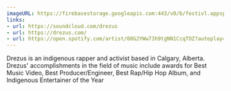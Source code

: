 ```yaml
---
imageURL: https://firebasestorage.googleapis.com:443/v0/b/festivl.appspot.com/o/userContent%2F139CB5D3-B765-4910-9276-8242E625E304.png?alt=media&token=76d07e97-1dba-4567-a10c-a14548ebea5c
links:
- url: https://soundcloud.com/drezus
- url: https://drezus.com/
- url: https://open.spotify.com/artist/08G2YWw73h9tgNN1CcqTOZ?autoplay=true
---
```

Drezus is an indigenous rapper and activist based in Calgary, Alberta. Drezus' accomplishments in the field of music include awards for Best Music Video, Best Producer/Engineer, Best Rap/Hip Hop Album, and Indigenous Entertainer of the Year
